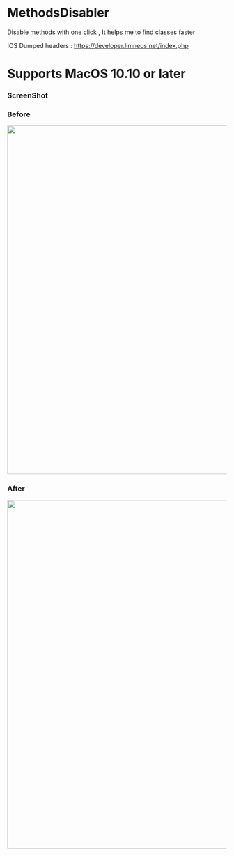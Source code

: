 # MethodsDisabler
Disable methods with one click , It helps me to find classes faster

IOS Dumped headers : https://developer.limneos.net/index.php


# Supports MacOS 10.10 or later


### ScreenShot

### Before
<img src="https://h.top4top.io/p_1689xgrgm1.png" width="800"/> 

### After
<img src="https://d.top4top.io/p_1689zxaaw1.png" width="800"/> 

